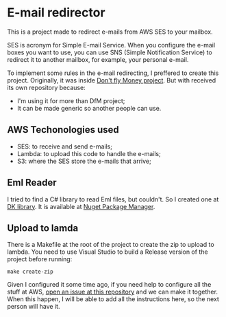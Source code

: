 # E-mail redirector

This is a project made to redirect e-mails from AWS SES to your mailbox.

SES is acronym for Simple E-mail Service. When you configure the e-mail
boxes you want to use, you can use SNS (Simple Notification Service) to
redirect it to another mailbox, for example, your personal e-mail.

To implement some rules in the e-mail redirecting, I preffered to create
this project. Originally, it was inside [Don't fly Money project]. But
with received its own repository because:

- I'm using it for more than DfM project;
- It can be made generic so another people can use.

## AWS Techonologies used

- SES: to receive and send e-mails;
- Lambda: to upload this code to handle the e-mails;
- S3: where the SES store the e-mails that arrive;

## Eml Reader

I tried to find a C# library to read Eml files, but couldn't. So I
created one at [DK library]. It is available at [Nuget Package Manager].

## Upload to lamda

There is a Makefile at the root of the project to create the zip to
upload to lambda. You need to use Visual Studio to build a Release
version of the project before running:

```
make create-zip
```

Given I configured it some time ago, if you need help to configure all
the stuff at AWS, [open an issue at this repository] and we can make it
together. When this happen, I will be able to add all the instructions
here, so the next person will have it.

[Don't fly Money project]: https://github.com/darakeon/dfm
[DK library]: https://github.com/darakeon/dk-lib
[Nuget Package Manager]: https://www.nuget.org/packages/Keon.Eml/
[open an issue at this repository]: ../../issues
